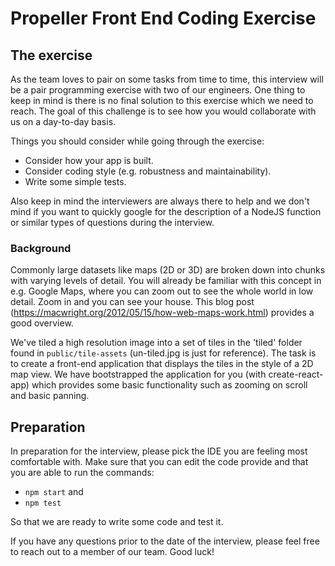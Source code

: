 # Propeller Front End Coding Exercise


## The exercise

As the team loves to pair on some tasks from time to time, this interview will be a pair programming exercise with two of our engineers. One thing to keep in mind is there is no final solution to this exercise which we need to reach.
The goal of this challenge is to see how you would collaborate with us on a day-to-day basis.

Things you should consider while going through the exercise:
- Consider how your app is built.
- Consider coding style (e.g. robustness and maintainability).
- Write some simple tests.

Also keep in mind the interviewers are always there to help and we don't mind if you want to quickly google for the description of a NodeJS function or similar types of questions during the interview.

### Background

Commonly large datasets like maps (2D or 3D) are broken down into chunks with varying levels of detail. You will already be familiar with this concept in e.g. Google Maps, where you can zoom out to see the whole world in low detail. Zoom in and you can see your house. This blog post (https://macwright.org/2012/05/15/how-web-maps-work.html) provides a good overview.

We've tiled a high resolution image into a set of tiles in the 'tiled' folder found in `public/tile-assets` (un-tiled.jpg is just for reference). The task is to create a front-end application that displays the tiles in the style of a 2D map view. We have bootstrapped the application for you (with create-react-app) which provides some basic functionality such as zooming on scroll and basic panning.

## Preparation

In preparation for the interview, please pick the IDE you are feeling most comfortable with. Make sure that you can edit the code provide and that you are able to run the commands:

- `npm start` and
- `npm test`

So that we are ready to write some code and test it.

If you have any questions prior to the date of the interview, please feel free to reach out to a member of our team. Good luck!
